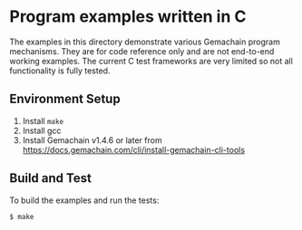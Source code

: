 
# Program examples written in C

The examples in this directory demonstrate various Gemachain program mechanisms.
They are for code reference only and are not end-to-end working examples.  The
current C test frameworks are very limited so not all functionality is fully
tested.

## Environment Setup

1. Install `make`
2. Install gcc
3. Install Gemachain v1.4.6 or later from
   https://docs.gemachain.com/cli/install-gemachain-cli-tools

## Build and Test

To build the examples and run the tests:

```bash
$ make
```